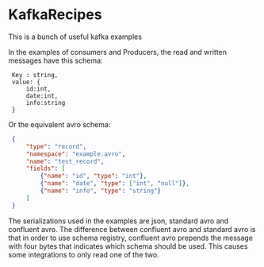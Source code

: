 # KafkaRecipes
This is a bunch of useful kafka examples

In the examples of consumers and Producers, the read and written messages have this schema:
```
 Key : string,
 value: {
     id:int,
     date:int,
     info:string
 }
```

Or the equivalent avro schema:
```json
 {
     "type": "record",
     "namespace": "example.avro",
     "name": "test_record",
     "fields": [
         {"name": "id", "type": "int"},
         {"name": "date", "type": ["int", "null"]},
         {"name": "info", "type": "string"}
     ]
 }
```

The serializations used in the examples are json, standard avro and confluent avro.
The difference between confluent avro and standard avro is that in order to use schema registry, confluent avro prepends the message with four bytes that indicates which schema should be used.
This causes some integrations to only read one of the two.
